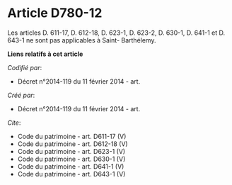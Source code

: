 # Article D780-12

Les articles D. 611-17, D. 612-18, D. 623-1, D. 623-2, D. 630-1, D. 641-1 et D. 643-1 ne sont pas applicables à Saint-
Barthélemy.

**Liens relatifs à cet article**

_Codifié par_:

  - Décret n°2014-119 du 11 février 2014 - art.

_Créé par_:

  - Décret n°2014-119 du 11 février 2014 - art.

_Cite_:

  - Code du patrimoine - art. D611-17 (V)
  - Code du patrimoine - art. D612-18 (V)
  - Code du patrimoine - art. D623-1 (V)
  - Code du patrimoine - art. D630-1 (V)
  - Code du patrimoine - art. D641-1 (V)
  - Code du patrimoine - art. D643-1 (V)
